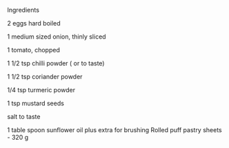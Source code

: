 Ingredients

2 eggs hard boiled

1 medium sized onion, thinly sliced

1 tomato, chopped

1 1/2 tsp chilli powder ( or to taste)

1 1/2 tsp coriander powder

1/4 tsp turmeric powder

1 tsp mustard seeds

salt to taste

1 table spoon sunflower oil plus extra for brushing
Rolled puff pastry sheets - 320 g